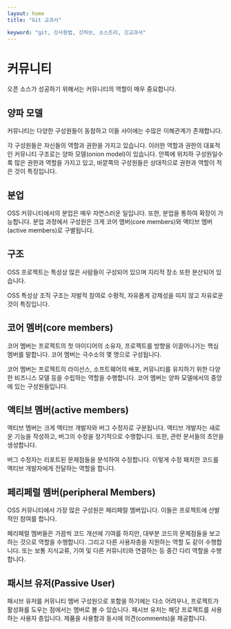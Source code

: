 ```yaml
---
layout: home
title: "Git 교과서"

keyword: "git, 깃사용법, 깃허브, 소스트리, 깃교과서"
---
```

# 커뮤니티
오픈 소스가 성공하기 위해서는 커뮤니티의 역할이 매우 중요합니다. 

## 양파 모델
커뮤니티는 다양한 구성원들이 동참하고 이들 사이에는 수많은 이해관계가 존재합니다.

각 구성원들은 자신들의 역할과 권한을 가지고 있습니다. 이러한 역할과 권한의 대표적인 커뮤니티 구조로는 양파 모델(onion model)이 있습니다. 안쪽에 위치하 구성원일수록 많은 권한과 역할을 가지고 있고, 바깥쪽의 구성원들은 상대적으로 권한과 역할이 적은 것이 특징입니다.

## 분업
OSS 커뮤니티에서의 분업은 매우 자연스러운 일입니다. 또한, 분업을 통하여 확장이 가능합니다. 분업 과정에서 구성원은 크게 코어 멤버(core members)와 액티브 멤버(active members)로 구별됩니다.

## 구조
OSS 프로젝트는 특성상 많은 사람들이 구성되어 있으며 지리적 장소 또한 분산되어 있습니다. 

OSS 특성상 조직 구조는 자발적 참여로 수평적, 자유롭게 강제성을 띠지 않고 자유로운 것이 특징입니다.

## 코어 멤버(core members)
코어 멤버는 프로젝트의 첫 아이디어의 소유자, 프로젝트를 방향을 이끌어나가는 핵심 멤버를 말합니다. 코어 멤버는 극수소의 몇 명으로 구성됩니다.

코어 멤버는 프로젝트의 라이선스, 소프트웨어의 배포, 커뮤니티를 유지하기 위한 다양한 비즈니스 모델 등을 수립하는 역할을 수행합니다. 코어 멤버는 양파 모델에서의 중앙에 있는 구성원들입니다.

## 액티브 멤버(active members)
액티브 멤버는 크게 액티브 개발자와 버그 수정자로 구분됩니다. 액티브 개발자는 새로운 기능을 작성하고, 버그의 수정을 정기적으로 수행합니다. 또한, 관련 문서들의 초안을 생성합니다.

버그 수정자는 리포트된 문제점들을 분석하여 수정합니다. 이렇게 수정 패치한 코드를 액티브 개발자에게 전달하는 역할을 합니다.

## 페리페럴 멤버(peripheral Members)
OSS 커뮤니티에서 가장 많은 구성원은 페리페럴 멤버입니다. 이들은 프로젝트에 산발적인 참여를 합니다.

페리페럴 멤버들은 가끔씩 코드 개선에 기여를 하지만, 대부분 코드의 문제점들을 보고하는 것으로 역할을 수행합니다. 그리고 다른 사용자층을 지원하는 역할 도 같이 수행합니다. 또는 보통 지식교류, 기여 및 다른 커뮤니티와 연결하는 등 중간 다리 역할을 수행합니다. 

## 패시브 유저(Passive User)
패시브 유저를 커뮤니티 멤버 구성원으로 포함을 하기에는 다소 어려우나, 프로젝트가 활성화를 도우는 점에서는 멤버로 볼 수 있습니다. 패시브 유저는 해당 프로젝트를 사용하는 사용자 층입니다. 제품을 사용함과 동시에 의견(comments)을 제공합니다.
